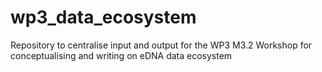 # wp3_data_ecosystem
Repository to centralise input and output for the WP3 M3.2 Workshop for conceptualising and writing on eDNA data ecosystem
